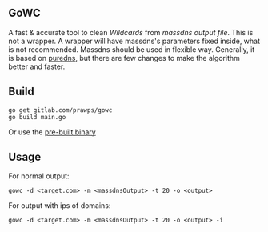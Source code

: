 ## GoWC
A fast & accurate tool to clean *Wildcards* from *massdns output file*.
This is not a wrapper. A wrapper will have massdns's parameters fixed inside, what is not recommended. Massdns should be used in flexible way.
Generally, it is based on [puredns](https://github.com/d3mondev/puredns), but there are few changes to make the algorithm better and faster.

## Build

```
go get gitlab.com/prawps/gowc
go build main.go
```

Or use the [pre-built binary](https://gitlab.com/prawps/gowc/uploads/18ef15aff8bc3ac0b2bfed7c0f0539d5/goWC)

## Usage

For normal output:
```
gowc -d <target.com> -m <massdnsOutput> -t 20 -o <output>
```

For output with ips of domains:
```
gowc -d <target.com> -m <massdnsOutput> -t 20 -o <output> -i
```




